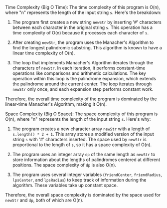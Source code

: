 Time Complexity (Big O Time):
The time complexity of this program is O(n), where "n" represents the length of the input string `s`. Here's the breakdown:

1. The program first creates a new string `newStr` by inserting '#' characters between each character in the original string `s`. This operation has a time complexity of O(n) because it processes each character of `s`.

2. After creating `newStr`, the program uses the Manacher's Algorithm to find the longest palindromic substring. This algorithm is known to have a linear time complexity of O(n).

3. The loop that implements Manacher's Algorithm iterates through the characters of `newStr`. In each iteration, it performs constant-time operations like comparisons and arithmetic calculations. The key operation within this loop is the palindrome expansion, which extends the palindrome around the current center. The loop iterates through `newStr` only once, and each expansion step performs constant work.

Therefore, the overall time complexity of the program is dominated by the linear-time Manacher's Algorithm, making it O(n).

Space Complexity (Big O Space):
The space complexity of this program is O(n), where "n" represents the length of the input string `s`. Here's why:

1. The program creates a new character array `newStr` with a length of `s.length() * 2 + 1`. This array stores a modified version of the input string `s` with '#' characters inserted. The space used by `newStr` is proportional to the length of `s`, so it has a space complexity of O(n).

2. The program uses an integer array `dp` of the same length as `newStr` to store information about the lengths of palindromes centered at different positions. The space complexity of `dp` is also O(n).

3. The program uses several integer variables (`friendCenter`, `friendRadius`, `lpsCenter`, and `lpsRadius`) to keep track of information during the algorithm. These variables take up constant space.

Therefore, the overall space complexity is dominated by the space used for `newStr` and `dp`, both of which are O(n).
